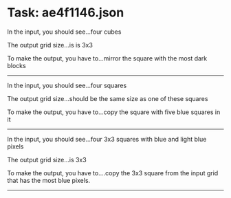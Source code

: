 # Task: ae4f1146.json

In the input, you should see...four cubes

The output grid size...is is 3x3

To make the output, you have to...mirror the square with the most dark blocks

---

In the input, you should see...four squares

The output grid size...should be the same size as one of these squares

To make the output, you have to...copy the square with five blue squares in it

---

In the input, you should see...four 3x3 squares with blue and light blue pixels

The output grid size...is 3x3

To make the output, you have to....copy the 3x3 square from the input grid that has the most blue pixels.

---

